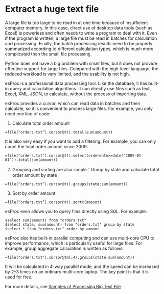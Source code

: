 # Extract a huge text file

A large file is too large to be read in at one time because of insufficient computer memory. In this case, direct use of desktop data tools (such as Excel) is powerless and often needs to write a program to deal with it. Even if the program is written, a large file must be read in batches for calculation and processing. Finally, the batch processing results need to be properly summarized according to different calculation types, which is much more complicated than the small file processing.

Python does not have a big problem with small files, but it does not provide effective support for large files. Compared with the high-level language, the reduced workload is very limited, and the usability is not high.

esProc is a professional data processing tool. Like the database, it has built-in query and calculation algorithms. It can directly use files such as text, Excel, XML, JSON, to calculate, without the process of importing data.

esProc provides a cursor, which can read data in batches and then calculate, so it is convenient to process large files. For example, you only need one line of code:
1. Calculate total order amount
```
=file(“orders.txt”).cursor@t().total(sum(amount))
```

It is also very easy if you want to add a filtering. For example, you can only count the total order amount since 2009:
```
=file(“orders.txt”).cursor@t().select(orderdate>=date(“2009-01-01”)).total(sum(amount))
```

2. Grouping and sorting are also simple：Group by state and calculate total order amount by state
```
=file(“orders.txt”).cursor@t().groups(state;sum(amount))
```

3. Sort by order amount
```
=file(“orders.txt”).cursor@t().sortx(amount)   
```

esProc even allows you to query files directly using SQL. For example:
```
$select sum(amount) from "orders.txt"
$select state, sum(amount) from "orders.txt" group by state
$select * from "orders.txt" order by amount
```

esProc also has built-in parallel computing and can use multi-core CPU to improve performance, which is particularly useful for large files.
For example, group aggregate calculation is written as follows:
```
=file("orders.txt").cursor@tm(;4).groups(state;sum(amount))
```

It will be calculated in 4-way parallel mode, and the speed can be increased by 2–3 times on an ordinary multi-core laptop.
The key point is that it is used for free.

For more details, see [Samples of Processing Big Text File](http://c.raqsoft.com/article/1599117027835)
